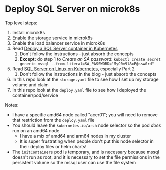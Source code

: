 # Deploy SQL Server on microk8s

Top level steps:

1. Install microk8s
1. Enable the storage service in microk8s
1. Enable the load balancer service in microk8s
1. Read [Deploy a SQL Server container in Kubernetes](https://docs.microsoft.com/en-us/sql/linux/tutorial-sql-server-containers-kubernetes?view=sql-server-ver15)
   1. Don't follow the instructions - just absorb the concepts
   1. **Except:** do step 1 to _Create an SA password_: `kubectl create secret generic mssql --from-literal=SA_PASSWORD="MyC0m9l&xP@ssw0rd"`
1. Read [SQL Server on Linux on Kubernetes](https://www.phillipsj.net/posts/sql-server-on-linux-on-kubernetes-part-1/), especially Part 2
   1. Don't follow the instructions in the blog - just absorb the concepts
1. In this repo look at the `storage.yaml` file to see how I set up my storage volume and claim
1. In this repo look at the `deploy.yaml` file to see how I deployed the container/pod/service

Notes:

* I have a specific amd64 node called "acer01"; you will need to remove that restriction from the `deploy.yaml` file
* You should leave the `kubernetes.io/arch` node selector so the pod _does_ run on an amd64 node
  * I have a mix of amd64 and arm64 nodes in my cluster
  * It is super frustrating when people don't put this node selector in their deploy files or helm charts!
* The `initContainers` pod is temporary, and is necessary because mssql doesn't run as root, and it is necessary to set the file permissions in the persistent volume so the mssql user can use the file system

